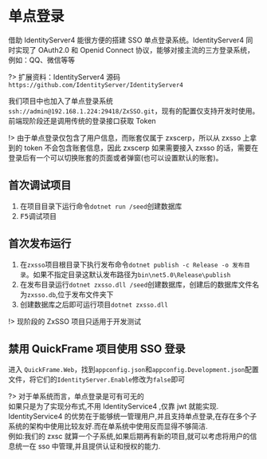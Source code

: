 ﻿# 单点登录

借助 IdentityServer4 能很方便的搭建 SSO 单点登录系统。IdentityServer4 同时实现了 OAuth2.0 和 Openid Connect 协议，能够对接主流的三方登录系统，例如：QQ、微信等等

?> 扩展资料：IdentityServer4 源码`https://github.com/IdentityServer/IdentityServer4`

我们项目中也加入了单点登录系统 `ssh://admin@192.168.1.224:29418/ZxSSO.git`，现有的配置仅支持开发时使用。前端现阶段还是调用传统的登录接口获取 Token

!> 由于单点登录仅包含了用户信息，而账套仅属于 zxscerp，所以从 zxsso 上拿到的 token 不会包含账套信息，因此 zxscerp 如果需要接入 zxsso 的话，需要在登录后有一个可以切换账套的页面或者弹窗(也可以设置默认的账套)。

## 首次调试项目

1. 在项目目录下运行命令`dotnet run /seed`创建数据库
2. <kbd>F5</kbd>调试项目

## 首次发布运行

1. 在`zxsso`项目根目录下执行发布命令`dotnet publish -c Release -o 发布目录`。如果不指定目录这默认发布路径为`bin\net5.0\Release\publish`
2. 在发布目录运行`dotnet zxsso.dll /seed`创建数据库，创建后的数据库文件名为`zxsso.db`,位于发布文件夹下
3. 创建数据库之后即可运行项目`dotnet zxsso.dll`

!> 现阶段的 ZxSSO 项目只适用于开发测试

## 禁用 QuickFrame 项目使用 SSO 登录

进入 `QuickFrame.Web`，找到`appconfig.json`和`appconfig.Development.json`配置文件，将它们的`IdentityServer.Enable`修改为`false`即可

?> 对于单系统而言，单点登录是可有可无的  
如果只是为了实现分布式,不用 IdentityService4 ,仅靠 jwt 就能实现.  
IdentityService4 的优势在于能够统一管理用户,并且支持单点登录,在存在多个子系统的架构中使用比较友好.而在单系统中使用反而显得不够简洁.  
例如:我们的 zxsc 就算一个子系统,如果后期再有新的项目,就可以考虑将用户的信息统一在 sso 中管理,并且提供认证和授权的能力.
